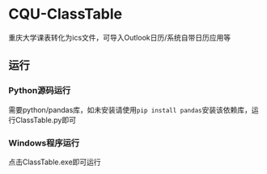 # CQU-ClassTable

重庆大学课表转化为ics文件，可导入Outlook日历/系统自带日历应用等  

## 运行  

### Python源码运行

需要python/pandas库，如未安装请使用`pip install pandas`安装该依赖库，运行ClassTable.py即可

### Windows程序运行

点击ClassTable.exe即可运行
